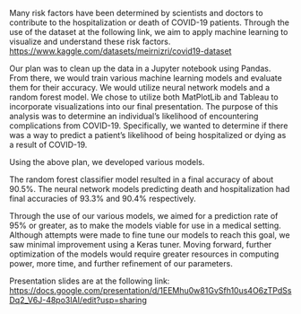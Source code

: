 Many risk factors have been determined by scientists and doctors to contribute to the hospitalization or death of COVID-19 patients. Through the use of the dataset at the following link, we aim to apply machine learning to visualize and understand these risk factors. https://www.kaggle.com/datasets/meirnizri/covid19-dataset 

Our plan was to clean up the data in a Jupyter notebook using Pandas. From there, we would train various machine learning models and evaluate them for their accuracy. We would utilize neural network models and a random forest model. We chose to utilize both MatPlotLib and Tableau to incorporate visualizations into our final presentation. The purpose of this analysis was to determine an individual’s likelihood of encountering complications from COVID-19. Specifically, we wanted to determine if there was a way to predict a patient’s likelihood of being hospitalized or dying as a result of COVID-19. 

Using the above plan, we developed various models.

The random forest classifier model resulted in a final accuracy of about 90.5%. The neural network models predicting death and hospitalization had final accuracies of 93.3% and 90.4% respectively.

Through the use of our various models, we aimed for a prediction rate of 95% or greater, as to make the models viable for use in a medical setting. Although attempts were made to fine tune our models to reach this goal, we saw minimal improvement using a Keras tuner. Moving forward, further optimization of the models would require greater resources in computing power, more time, and further refinement of our parameters.

Presentation slides are at the following link:
https://docs.google.com/presentation/d/1EEMhu0w81GvSfh10us4O6zTPdSsDq2_V6J-48po3IAI/edit?usp=sharing 

